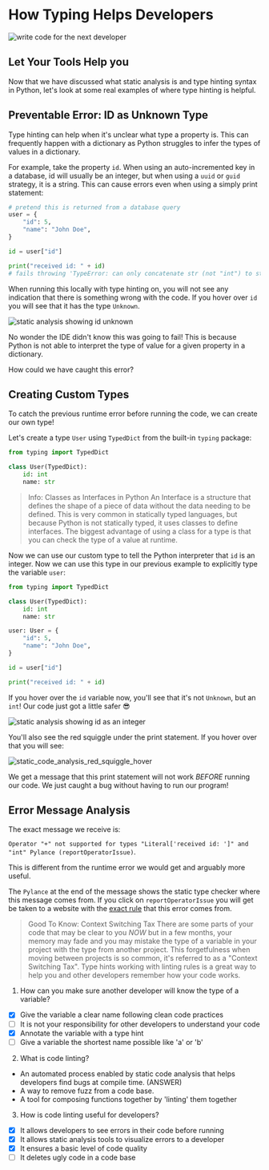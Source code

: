 # How Typing Helps Developers

![write code for the next developer](/images/memes/next_developer.jpg)

## Let Your Tools Help you

Now that we have discussed what static analysis is and type hinting syntax in Python, let's look at some real examples of where type hinting is helpful.

## Preventable Error: ID as Unknown Type

Type hinting can help when it's unclear what type a property is. This can frequently happen with a dictionary as Python struggles to infer the types of values in a dictionary.

For example, take the property `id`. When using an auto-incremented key in a database, id will usually be an integer, but when using a `uuid` or `guid` strategy, it is a string. This can cause errors even when using a simply print statement:

```py
# pretend this is returned from a database query
user = {
    "id": 5,
    "name": "John Doe",
}

id = user["id"]

print("received id: " + id)
# fails throwing 'TypeError: can only concatenate str (not "int") to str'
```

When running this locally with type hinting on, you will not see any indication that there is something wrong with the code. If you hover over `id` you will see that it has the type `Unknown`. 

![static analysis showing id unknown](/images/code_snippets/static_code_analysis_id_unknown.png)

No wonder the IDE didn't know this was going to fail! This is because Python is not able to interpret the type of value for a given property in a dictionary. 

How could we have caught this error?

## Creating Custom Types

To catch the previous runtime error before running the code, we can create our own type! 

Let's create a type `User` using `TypedDict` from the built-in `typing` package: 

```py
from typing import TypedDict

class User(TypedDict):
    id: int
    name: str
```

> Info: Classes as Interfaces in Python
> An Interface is a structure that defines the shape of a piece of data without the data needing to be defined. This is very common in statically typed languages, but because Python is not statically typed, it uses classes to define interfaces.
> The biggest advantage of using a class for a type is that you can check the type of a value at runtime.

Now we can use our custom type to tell the Python interpreter that `id` is an integer. Now we can use this type in our previous example to explicitly type the variable `user`:

```py
from typing import TypedDict

class User(TypedDict):
    id: int
    name: str

user: User = {
    "id": 5,
    "name": "John Doe",
}

id = user["id"]

print("received id: " + id)
```

If you hover over the `id` variable now, you'll see that it's not `Unknown`, but an `int`! Our code just got a little safer 😎

![static analysis showing id as an integer](/images/code_snippets/static_code_analysis_id_int.png)

You'll also see the red squiggle under the print statement. If you hover over that you will see:

![static_code_analysis_red_squiggle_hover](/images/code_snippets/static_code_analysis_red_squiggle_hover.png)

We get a message that this print statement will not work *BEFORE* running our code. We just caught a bug without having to run our program!

## Error Message Analysis

The exact message we receive is:

`Operator "+" not supported for types "Literal['received id: ']" and "int" Pylance (reportOperatorIssue)`.

This is different from the runtime error we would get and arguably more useful.

The `Pylance` at the end of the message shows the static type checker where this message comes from. If you click on `reportOperatorIssue` you will get be taken to a website with the [exact rule](https://github.com/microsoft/pyright/blob/main/docs/configuration.md#reportOperatorIssue) that this error comes from.

> Good To Know: Context Switching Tax
> There are some parts of your code that may be clear to you *NOW* but in a few months, your memory may fade and you may mistake the type of a variable in your project with the type from another project.
> This forgetfulness when moving between projects is so common, it's referred to as a "Context Switching Tax". Type hints working with linting rules is a great way to help you and other developers remember how your code works.

1. How can you make sure another developer will know the type of a variable?
-  [x] Give the variable a clear name following clean code practices
-  [ ] It is not your responsibility for other developers to understand your code 
-  [x] Annotate the variable with a type hint
-  [ ] Give a variable the shortest name possible like 'a' or 'b'

2. What is code linting?
-  An automated process enabled by static code analysis that helps developers find bugs at compile time. (ANSWER)
-  A way to remove fuzz from a code base.
-  A tool for composing functions together by 'linting' them together

3. How is code linting useful for developers?
-  [x] It allows developers to see errors in their code before running
-  [x] It allows static analysis tools to visualize errors to a developer
-  [x] It ensures a basic level of code quality
-  [ ] It deletes ugly code in a code base